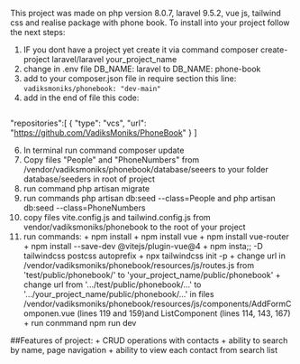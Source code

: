 This project was made on php version 8.0.7, laravel 9.5.2, vue js, tailwind css and realise package with phone book.
To install into your project follow the next steps:
1) IF you dont have a project yet create it via command composer create-project laravel/laravel your_project_name
2) change in .env file DB_NAME: laravel to DB_NAME: phone-book
3) add to your composer.json file in require section this line: `vadiksmoniks/phonebook: "dev-main"`
4) add in the end of file this code:
   ```
  "repositories":[
    {
      "type": "vcs",
      "url": "https://github.com/VadiksMoniks/PhoneBook"
    }
  ]

6) In terminal run command composer update
7) Copy files "People" and "PhoneNumbers" from /vendor/vadiksmoniks/phonebook/database/seeers to your folder database/seeders in root of project
8) run command php artisan migrate
9) run commands php artisan db:seed --class=People  and php artisan db:seed --class=PhoneNumbers
10) copy files vite.config.js and tailwind.config.js from vendor/vadiksmoniks/phonebook to the root of your project
11) run commands:
        + npm install
        + npm install vue
        + npm install vue-router
        + npm install --save-dev @vitejs/plugin-vue@4
        + npm insta;; -D tailwindcss postcss autoprefix
        + npx tailwindcss init -p
        + change url in /vendor/vadiksmoniks/phonebook/resources/js/routes.js from 'test/public/phonebook/' to 'your_project_name/public/phonebook'
        + change url from '.../test/public/phonebook/...' to '.../your_project_name/public/phonebook/...' in files /vendor/vadiksmoniks/phonebook/resources/js/components/AddFormComponen.vue (lines 119 and 159)and ListComponent (lines 114, 143, 167)
        + run conmmand npm run dev

##Features of project:
    + CRUD operations with contacts
    + ability to search by name, page navigation
    + ability to view each contact from search list
      
